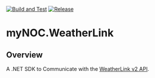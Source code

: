 [![Build and Test](https://github.com/erenken/weatherlink/actions/workflows/build-tests.yml/badge.svg?branch=main)](https://github.com/erenken/weatherlink/actions/workflows/build-tests.yml) [![Release](https://github.com/erenken/weatherlink/actions/workflows/release.yml/badge.svg?branch=main)](https://github.com/erenken/weatherlink/actions/workflows/release.yml) 

# myNOC.WeatherLink

## Overview

A .NET SDK to Communicate with the [WeatherLink v2 API](https://weatherlink.github.io/v2-api/).

